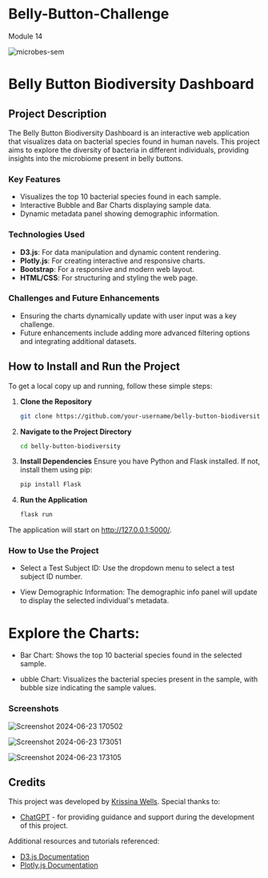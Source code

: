 # Belly-Button-Challenge
Module 14 

![microbes-sem](https://github.com/KrissinaW/Belly-Button-Challenge/assets/162597320/ee44335b-799d-497b-8858-d981e5f5895a)


# Belly Button Biodiversity Dashboard

## Project Description

The Belly Button Biodiversity Dashboard is an interactive web application that visualizes data on bacterial species found in human navels. This project aims to explore the diversity of bacteria in different individuals, providing insights into the microbiome present in belly buttons.

### Key Features

- Visualizes the top 10 bacterial species found in each sample.
- Interactive Bubble and Bar Charts displaying sample data.
- Dynamic metadata panel showing demographic information.

### Technologies Used

- **D3.js**: For data manipulation and dynamic content rendering.
- **Plotly.js**: For creating interactive and responsive charts.
- **Bootstrap**: For a responsive and modern web layout.
- **HTML/CSS**: For structuring and styling the web page.

### Challenges and Future Enhancements

- Ensuring the charts dynamically update with user input was a key challenge.
- Future enhancements include adding more advanced filtering options and integrating additional datasets.

## How to Install and Run the Project

To get a local copy up and running, follow these simple steps:

1. **Clone the Repository**
   ```sh
   git clone https://github.com/your-username/belly-button-biodiversity.git
   
2. **Navigate to the Project Directory**
   ```sh
   cd belly-button-biodiversity

3. **Install Dependencies**
Ensure you have Python and Flask installed. If not, install them using pip:
   ```sh
   pip install Flask

4. **Run the Application**
   ```sh
   flask run

The application will start on http://127.0.0.1:5000/.

### How to Use the Project
- Select a Test Subject ID: Use the dropdown menu to select a test subject ID number.
  
- View Demographic Information: The demographic info panel will update to display the selected individual's metadata.
  
# Explore the Charts:

- Bar Chart: Shows the top 10 bacterial species found in the selected sample.
  
- ubble Chart: Visualizes the bacterial species present in the sample, with bubble size indicating the sample values.

### Screenshots

![Screenshot 2024-06-23 170502](https://github.com/KrissinaW/Belly-Button-Challenge/assets/162597320/121ffa3e-35ca-4d24-90a4-71bbf91be9ff)

![Screenshot 2024-06-23 173051](https://github.com/KrissinaW/Belly-Button-Challenge/assets/162597320/4725d4d0-5526-4afe-be70-305f2692cb94)

![Screenshot 2024-06-23 173105](https://github.com/KrissinaW/Belly-Button-Challenge/assets/162597320/b3e4c9a1-0313-4a4f-9aaa-1c53783bdec7)

## Credits

This project was developed by [Krissina Wells](https://github.com/KrissinaW). Special thanks to:

- [ChatGPT](https://openai.com/chatgpt) - for providing guidance and support during the development of this project.

Additional resources and tutorials referenced:

- [D3.js Documentation](https://d3js.org/)
- [Plotly.js Documentation](https://plotly.com/javascript/)




